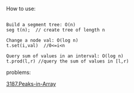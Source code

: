
How to use:
```

Build a segment tree: O(n)
seg t(n);  // create tree of length n

Change a node val: O(log n) 
t.set(i,val)  //0<=i<n 

Query sum of values in an interval: O(log n) 
t.prod(l,r) //query the sum of values in [l,r)
```

problems: 

[3187.Peaks-in-Array](https://leetcode.com/problems/peaks-in-array/description/)
